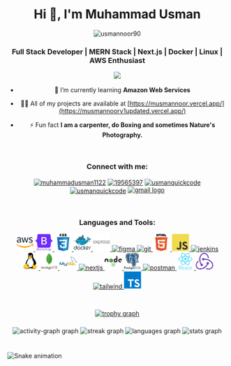
<div align="center">
  
<h1 align="center">Hi 👋, I'm Muhammad Usman</h1>
<p align="center"> <img src="https://komarev.com/ghpvc/?username=usmannoor90&label=Profile%20views&color=0e75b6&style=flat" alt="usmannoor90" /> </p>

</div>
<h3 align="center">Full Stack Developer | MERN Stack | Next.js | Docker | Linux | AWS Enthusiast</h3>
<div align="center">
  <img height="300" src="https://media.giphy.com/media/L8K62iTDkzGX6/giphy.gif"  />
</div>
<div align="center">
  
* 🌱 I’m currently learning **Amazon Web Services**

* 👨‍💻 All of my projects are available at [https://musmannoor.vercel.app/](https://musmannoorv1updated.vercel.app/)

* ⚡ Fun fact **I am a carpenter, do Boxing and sometimes Nature's Photography.**
</div>

  
<br clear="both">
<h3 align="center">Connect with me:</h3>
<p align="center">
<a href="https://linkedin.com/in/muhammadusman1122" target="_blank">
  <img align="center" src="https://raw.githubusercontent.com/maurodesouza/profile-readme-generator/master/src/assets/icons/social/linkedin/default.svg" alt="muhammadusman1122" height="30" width="40" /></a>
<a href="https://stackoverflow.com/users/19565397" target="_blank">
  <img align="center" src="https://raw.githubusercontent.com/maurodesouza/profile-readme-generator/master/src/assets/icons/social/stackoverflow/default.svg" alt="19565397" height="30" width="40" /></a>
<a href="https://instagram.com/usmanquickcode" target="_blank">
  <img align="center" src="https://raw.githubusercontent.com/maurodesouza/profile-readme-generator/master/src/assets/icons/social/instagram/default.svg" alt="usmanquickcode" height="30" width="40" /></a>
<a href="https://www.youtube.com/c/usmanquickcode" target="_blank">
  <img align="center" src="https://raw.githubusercontent.com/maurodesouza/profile-readme-generator/master/src/assets/icons/social/youtube/default.svg" alt="usmanquickcode" height="30" width="40" /></a>
 <a href="m.usmannoor90@gmail.com" target="_blank">
    <img src="https://raw.githubusercontent.com/maurodesouza/profile-readme-generator/master/src/assets/icons/social/gmail/default.svg" width="40" height="30" alt="gmail logo"  />
  </a>
</p>
<br clear="both">
<h3 align="center">Languages and Tools:</h3>
<p align="center"> <a href="https://aws.amazon.com" target="_blank" rel="noreferrer"> <img src="https://raw.githubusercontent.com/devicons/devicon/master/icons/amazonwebservices/amazonwebservices-original-wordmark.svg" alt="aws" width="40" height="40"/> </a> <a href="https://getbootstrap.com" target="_blank" rel="noreferrer"> <img src="https://raw.githubusercontent.com/devicons/devicon/master/icons/bootstrap/bootstrap-plain-wordmark.svg" alt="bootstrap" width="40" height="40"/> </a> <a href="https://www.w3schools.com/css/" target="_blank" rel="noreferrer"> <img src="https://raw.githubusercontent.com/devicons/devicon/master/icons/css3/css3-original-wordmark.svg" alt="css3" width="40" height="40"/> </a> <a href="https://www.docker.com/" target="_blank" rel="noreferrer"> <img src="https://raw.githubusercontent.com/devicons/devicon/master/icons/docker/docker-original-wordmark.svg" alt="docker" width="40" height="40"/> </a> <a href="https://expressjs.com" target="_blank" rel="noreferrer"> <img src="https://raw.githubusercontent.com/devicons/devicon/master/icons/express/express-original-wordmark.svg" alt="express" width="40" height="40"/> </a> <a href="https://www.figma.com/" target="_blank" rel="noreferrer"> <img src="https://www.vectorlogo.zone/logos/figma/figma-icon.svg" alt="figma" width="40" height="40"/> </a> <a href="https://git-scm.com/" target="_blank" rel="noreferrer"> <img src="https://www.vectorlogo.zone/logos/git-scm/git-scm-icon.svg" alt="git" width="40" height="40"/> </a> <a href="https://www.w3.org/html/" target="_blank" rel="noreferrer"> <img src="https://raw.githubusercontent.com/devicons/devicon/master/icons/html5/html5-original-wordmark.svg" alt="html5" width="40" height="40"/> </a> <a href="https://developer.mozilla.org/en-US/docs/Web/JavaScript" target="_blank" rel="noreferrer"> <img src="https://raw.githubusercontent.com/devicons/devicon/master/icons/javascript/javascript-original.svg" alt="javascript" width="40" height="40"/> </a> <a href="https://www.jenkins.io" target="_blank" rel="noreferrer"> <img src="https://www.vectorlogo.zone/logos/jenkins/jenkins-icon.svg" alt="jenkins" width="40" height="40"/> </a> <a href="https://www.linux.org/" target="_blank" rel="noreferrer"> <img src="https://raw.githubusercontent.com/devicons/devicon/master/icons/linux/linux-original.svg" alt="linux" width="40" height="40"/> </a> <a href="https://www.mongodb.com/" target="_blank" rel="noreferrer"> <img src="https://raw.githubusercontent.com/devicons/devicon/master/icons/mongodb/mongodb-original-wordmark.svg" alt="mongodb" width="40" height="40"/> </a> <a href="https://www.mysql.com/" target="_blank" rel="noreferrer"> <img src="https://raw.githubusercontent.com/devicons/devicon/master/icons/mysql/mysql-original-wordmark.svg" alt="mysql" width="40" height="40"/> </a> <a href="https://nextjs.org/" target="_blank" rel="noreferrer"> <img src="https://cdn.worldvectorlogo.com/logos/nextjs-2.svg" alt="nextjs" width="40" height="40"/> </a> <a href="https://nodejs.org" target="_blank" rel="noreferrer"> <img src="https://raw.githubusercontent.com/devicons/devicon/master/icons/nodejs/nodejs-original-wordmark.svg" alt="nodejs" width="40" height="40"/> </a> <a href="https://www.postgresql.org" target="_blank" rel="noreferrer"> <img src="https://raw.githubusercontent.com/devicons/devicon/master/icons/postgresql/postgresql-original-wordmark.svg" alt="postgresql" width="40" height="40"/> </a> <a href="https://postman.com" target="_blank" rel="noreferrer"> <img src="https://www.vectorlogo.zone/logos/getpostman/getpostman-icon.svg" alt="postman" width="40" height="40"/> </a> <a href="https://reactjs.org/" target="_blank" rel="noreferrer"> <img src="https://raw.githubusercontent.com/devicons/devicon/master/icons/react/react-original-wordmark.svg" alt="react" width="40" height="40"/> </a> <a href="https://redux.js.org" target="_blank" rel="noreferrer"> <img src="https://raw.githubusercontent.com/devicons/devicon/master/icons/redux/redux-original.svg" alt="redux" width="40" height="40"/> </a> <a href="https://tailwindcss.com/" target="_blank" rel="noreferrer"> <img src="https://www.vectorlogo.zone/logos/tailwindcss/tailwindcss-icon.svg" alt="tailwind" width="40" height="40"/> </a> <a href="https://www.typescriptlang.org/" target="_blank" rel="noreferrer"> <img src="https://raw.githubusercontent.com/devicons/devicon/master/icons/typescript/typescript-original.svg" alt="typescript" width="40" height="40"/> </a> </p>
<br clear="both">
<p align="center"> <a href="https://github.com/ryo-ma/github-profile-trophy">  <img src="https://github-profile-trophy.vercel.app?username=usmannoor90&no-frame=true&no-bg=true&theme=gruvbox" height="150" alt="trophy graph"  /></a> </p>





###

<div align="center">

  <img src="https://github-readme-activity-graph.vercel.app/graph?username=usmannoor90&theme=nightowl" height="150" alt="activity-graph graph"  />
  <img src="https://streak-stats.demolab.com?user=usmannoor90&locale=en&mode=weekly&theme=dracula&hide_border=true&border_radius=5" height="150" alt="streak graph"  />
  <img src="https://github-readme-stats.vercel.app/api/top-langs?username=usmannoor90&locale=en&hide_title=true&layout=compact&card_width=320&langs_count=5&theme=dracula&hide_border=true" height="150" alt="languages graph"  />
  <img src="https://github-readme-stats.vercel.app/api?username=usmannoor90&hide_title=false&hide_rank=false&show_icons=true&include_all_commits=true&count_private=true&disable_animations=false&theme=dracula&locale=en&hide_border=true" height="150" alt="stats graph"  />
</div>

<br clear="both">




###

<img src="https://raw.githubusercontent.com/usmannoor90/usmannoor90/output/snake.svg" alt="Snake animation" />

###














